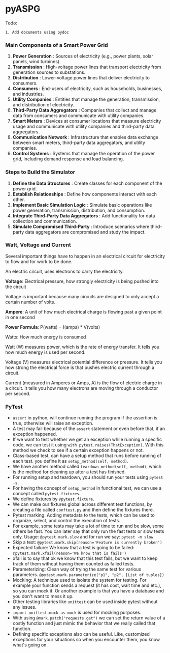 # pyASPG

Todo:

    1. Add documents using pydoc

### Main Components of a Smart Power Grid

1. **Power Generation** : Sources of electricity (e.g., power plants, solar panels, wind turbines).
2. **Transmission** : High-voltage power lines that transport electricity from generation sources to substations.
3. **Distribution** : Lower-voltage power lines that deliver electricity to consumers.
4. **Consumers** : End-users of electricity, such as households, businesses, and industries.
5. **Utility Companies** : Entities that manage the generation, transmission, and distribution of electricity.
6. **Third-Party Data Aggregators** : Companies that collect and manage data from consumers and communicate with utility companies.
7. **Smart Meters** : Devices at consumer locations that measure electricity usage and communicate with utility companies and third-party data aggregators.
8. **Communication Network** : Infrastructure that enables data exchange between smart meters, third-party data aggregators, and utility companies.
9. **Control Systems** : Systems that manage the operation of the power grid, including demand response and load balancing.

### Steps to Build the Simulator

1. **Define the Data Structures** : Create classes for each component of the power grid.
2. **Establish Relationships** : Define how components interact with each other.
3. **Implement Basic Simulation Logic** : Simulate basic operations like power generation, transmission, distribution, and consumption.
4. **Integrate Third-Party Data Aggregators** : Add functionality for data collection and communication.
5. **Simulate Compromised Third-Party** : Introduce scenarios where third-party data aggregators are compromised and study the impact.

### Watt, Voltage and Current

Several important things have to happen in an electrical circuit for electricity to flow and for work to be done.

An electric circuit, uses electrons to carry the electricity.

**Voltage**: Electrical pressure, how strongly electricity is being pushed into the circuit

Voltage is important because many circuits are designed to only accept a certain number of volts.

**Ampere**: A unit of how much electrical charge is flowing past a given point in one second

**Power Formula**: P(watts) = I(amps) * V(volts)

Watts: How much energy is consumed

Watt (W) measures power, which is the rate of energy transfer. It tells you how much energy is used per second.

Voltage (V) measures electrical potential difference or pressure. It tells you how strong the electrical force is that pushes electric current through a circuit.

Current (measured in Amperes or Amps, A) is the flow of electric charge in a circuit. It tells you how many electrons are moving through a conductor per second.


### PyTest

- `assert` in python, will continue running the program if the assertion is true, otherwise will raise an exception.
- A test may fail because of the `assert` statement or even before that, if an exception happened.
- If we want to test whether we get an exception while running a specific code, we can test it using `with pytest.raises(ThatException)`. With this method we check to see if a certain exception happens or not.
- Class-based test, can have a setup method that runs before running of each test. you define it as `setup_method(self, method)`.
- We have another method called `teardown_method(self, method)`, which is the method for cleaning up after a test has finished.
- For running setup and teardown, you should run your tests using `pytest -s`.
- For having the concept of `setup_method` in functional test, we can use a concept called `pytest fixtures`.
- We define fixtures by `@pytest.fixture`.
- We can make our fixtures global across different test functions, by creating a file called `conftest.py` and then define the fixtures there.
- Pytest marking: Adding metadata to the tests, which can be used to organize, select, and control the execution of tests.
- For example, some tests may take a lot of time to run and be slow, some others be fast. You can later say that only run the fast tests or slow tests only. Usage: `@pytest.mark.slow` and for run we say: `pytest -m slow`
- Skip a test: `@pytest.mark.skip(reason='Feature is currently broken')`
- Expected failure: We know that a test is going to be failed: `@pytest.mark.xfail(reason='We know that is fails')`
- xfail is to say that ok we know that this test fails, but we want to keep track of them without having them counted as failed tests.
- Parameterizing: Clean way of trying the same test for various parameters. `@pytest.mark.parameterize("p1", "p2", [List of tuples])`
- Mocking: A technique used to isolate the system for testing. For example your function sends a request (it has cost, wait time and etc.), so you can mock it. Or another example is that you have a database and you don't want to mess it up.
- Other testing libraries like `unittest` can be used inside pytest without any issues.
- `import unittest.mock as mock` is used for mocking purposes.
- With using `@mark.patch("requests.get")` we can set the return value of a costly function and just mimic the behavior that we really called that function.
- Defining specific exceptions also can be useful. Like, customized exceptions for your situations so when you encounter them, you know what's going on.
